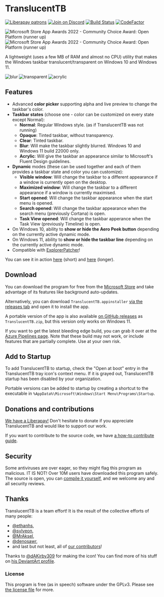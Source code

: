 ﻿# TranslucentTB

[![Liberapay patrons](https://img.shields.io/liberapay/patrons/TranslucentTB.svg)](https://liberapay.com/TranslucentTB/)
[![Join on Discord](https://discordapp.com/api/guilds/304387206552879116/widget.png?style=shield)][Discord]
[![Build Status](https://dev.azure.com/sylve0n/TranslucentTB/_apis/build/status/TranslucentTB.TranslucentTB?branchName=develop)](https://dev.azure.com/sylve0n/TranslucentTB/_build/latest?definitionId=4&branchName=develop)
[![CodeFactor](https://www.codefactor.io/repository/github/translucenttb/translucenttb/badge/develop)](https://www.codefactor.io/repository/github/translucenttb/translucenttb/overview/develop)

![Microsoft Store App Awards 2022 - Community Choice Award: Open Platform (runner up)](https://user-images.githubusercontent.com/6440374/180880766-4380b2cf-4d9e-4d07-8986-a9b34cb6244a.png#gh-dark-mode-only)![Microsoft Store App Awards 2022 - Community Choice Award: Open Platform (runner up)](https://user-images.githubusercontent.com/6440374/180880839-355c472c-0b7a-4aae-88e5-0234001cb281.png#gh-light-mode-only)

<!-- TODO: Get it on Microsoft store badge -->

A lightweight (uses a few MB of RAM and almost no CPU) utility that makes the Windows taskbar translucent/transparent on Windows 10 and Windows 11.

<!-- TODO: new screenshots -->
![blur](https://i.imgur.com/r4ZJjnL.png) ![transparent](https://i.imgur.com/eLGTtwp.png) ![acrylic](https://i.imgur.com/M15IPJW.png)

## Features

- Advanced **color picker** supporting alpha and live preview to change the taskbar's color.
- **Taskbar states** (choose one - color can be customized on every state except Normal):
  - **Normal**: Regular Windows style. (as if TranslucentTB was not running)
  - **Opaque**: Tinted taskbar, without transparency.
  - **Clear**: Tinted taskbar.
  - **Blur**: Will make the taskbar slightly blurred. Windows 10 and Windows 11 build 22000 only.
  - **Acrylic**: Will give the taskbar an appearance similar to Microsoft's Fluent Design guidelines.
- **Dynamic** modes (these can be used together and each of them provides a taskbar state and color you can customize):
  - **Visible window**: Will change the taskbar to a different appearance if a window is currently open on the desktop.
  - **Maximized window**: Will change the taskbar to a different appearance if a window is currently maximised.
  - **Start opened**: Will change the taskbar appearance when the start menu is opened.
  - **Search opened**: Will change the taskbar appearance when the search menu (previously Cortana) is open.
  - **Task View opened**: Will change the taskbar apperance when the Task View (previously Timeline) is open.
- On Windows 10, ability to **show or hide the Aero Peek button** depending on the currently active dynamic mode.
- On Windows 11, ability to **show or hide the taskbar line** depending on the currently active dynamic mode.
- Compatible with [ExplorerPatcher](https://github.com/valinet/ExplorerPatcher)!

You can see it in action [here](https://gfycat.com/TidyFelineCrownofthornsstarfish) (short) and [here](https://gfycat.com/ConsciousCriminalDassie) (longer).

## Download

You can download the program for free from the [Microsoft Store](https://www.microsoft.com/store/apps/9PF4KZ2VN4W9) and take advantage of its features like background auto-updates.

Alternatively, you can download `TranslucentTB.appinstaller` [via the releases tab](https://github.com/TranslucentTB/TranslucentTB/releases) and open it to install the app.

A portable version of the app is also available [on GitHub releases](https://github.com/TranslucentTB/TranslucentTB/releases) as `TranslucentTB.zip`, but this version only works on Windows 11.

If you want to get the latest bleeding edge build, you can grab it over at the [Azure Pipelines page](https://dev.azure.com/sylve0n/TranslucentTB/_build?definitionId=4). Note that these build may not work, or include features that are partially complete. Use at your own risk.

## Add to Startup

To add TranslucentTB to startup, check the "Open at boot" entry in the TranslucentTB tray icon's context menu. If it is grayed out, TranslucentTB startup has been disabled by your organization.

Portable versions can be added to startup by creating a shortcut to the executable in `%AppData%\Microsoft\Windows\Start Menu\Programs\Startup`.

## Donations and contributions

[We have a Liberapay!](https://liberapay.com/TranslucentTB/) Don't hesitate to donate if you appreciate TranslucentTB and would like to support our work.

If you want to contribute to the source code, we have [a how-to contribute guide](CONTRIBUTING.md).

## Security

Some antiviruses are over eager, so they might flag this program as malicious. IT IS NOT! Over 10M users have downloaded this program safely. The source is open, you can [compile it yourself](CONTRIBUTING.md#building-from-source), and we welcome any and all security reviews.

## Thanks

TranslucentTB is a team effort! It is the result of the collective efforts of many people:

- [@ethanhs](https://github.com/ethanhs),
- [@sylveon](https://github.com/sylveon),
- [@MrAksel](https://github.com/MrAksel),
- [@denosawr](https://github.com/denosawr),
- and last but not least, all of [our contributors](https://github.com/TranslucentTB/TranslucentTB/graphs/contributors)!

Thanks to [@dAKirby309](https://github.com/dAKirby309) for making the icon! You can find more of his stuff on [his DeviantArt profile](https://dakirby309.deviantart.com/).

### License

This program is free (as in speech) software under the GPLv3. Please see [the license file](LICENSE.md) for more.

[Discord]: https://discord.gg/TranslucentTB
